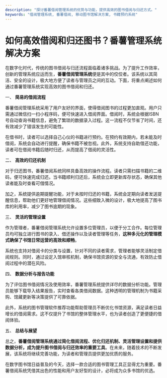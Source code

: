 ```yaml
---
description: "探讨番薯借阅管理系统的优势与功能，提供高效的图书借阅与归还方式。"
keywords: "借阅管理系统, 番薯借阅, 移动图书馆解决方案, 书籍预约系统"
---
```

# 如何高效借阅和归还图书？番薯管理系统解决方案

在数字化时代，传统的图书借阅与归还流程面临着诸多挑战。为了提升工作效率，创新的管理系统应运而生，**番薯借阅管理系统**便是其中的佼佼者。该系统以其简洁、安全的设计，极大地方便了读者与管理员之间的互动。下面，将重点阐述如何通过番薯管理系统实现高效的图书借阅和归还。

一、 **简易的借阅流程**

番薯借阅管理系统采用了用户友好的界面，使得借阅图书的过程更加直观。用户只需通过微信扫一扫小程序码，便可快速进入借阅界面。借阅时，系统会根据ISBN号自动查询书籍信息，避免了繁琐的数据录入过程。这一流程不仅节省了时间，还有效减少了错误发生的可能性。

在借书时，读者可以选择自己心仪的书籍进行预约。在预约有效期内，若未能及时借阅，系统会自动进行提醒，确保书籍不被忽视。此外，系统支持自助借还功能，读者可在借阅书籍后随时归还，从而提高了借阅的灵活性。

二、 **高效的归还机制**

对于归还图书，番薯借阅系统同样具备高效的操作流程。读者只需扫描书籍的二维码，便可快速完成归还。当书籍顺利归还后，系统会立即更新库存状态，确保其他读者能及时查看可借情况。

加之，系统提供逾期提醒功能，对于未按时归还的书籍，系统会定期向读者发送提醒信息，帮助他们更好地管理借阅情况。这些细致入微的设计，极大地提高了图书库的利用率，减少了图书逾期的现象。

三、 **灵活的管理设置**

作为管理者，番薯借阅管理系统允许设置多位管理员，以便于分工合作。每位管理员均可独立进行图书的录入、借还操作以及读者管理等任务，**这种多元化的管理模式确保了书馆日常运营的高效和顺畅**。

系统也支持对借阅卡的分类与设置，针对不同的读者需求，管理者能够灵活制定借阅规则。同时，通过设定入馆审核机制，确保书馆资源的安全与流通，有效防止借阅过程中的潜在风险。

四、 **数据分析与报告功能**

为了评估图书借阅情况及使用效率，番薯管理系统提供详尽的数据分析功能。管理员能够下载导入结果报告，实时查看各类借阅数据。这种透明的管理机制为书籍采购、馆藏更新等决策提供了可靠依据。

此外，系统的图书管理软件推荐功能帮助管理员不断优化书馆资源，满足读者日益增长的借阅需求。这不仅提升了书馆的整体管理水平，也为读者创造了更便捷的借阅体验。

五、 **总结与展望**

总之，**番薯借阅管理系统通过简化借阅流程、优化归还机制、灵活管理设置和提供数据分析，成为提升图书借阅与归还效率的重要工具**。在未来，随着技术的不断发展，该系统将继续完善功能，为读者和管理员提供更加优质的服务。

在数字图书馆日益普及的今天，选择一款合适的图书管理工具正显得尤为重要。番薯借阅系统凭借其出色的性能和用户友好型的设计，必将成为众多书馆的优选。
